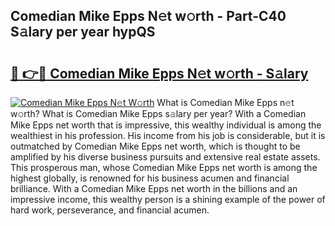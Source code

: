 ## Comedian Mike Epps N𝚎t w𝚘rth - Part-C40 S𝚊lary per year hypQS

# <h2><a href="http://gc3wq49.nevu.top/?p=Comedian+Mike+Epps">🔗 👉🔴 Comedian Mike Epps N𝚎t w𝚘rth - S𝚊lary</a></h2>

[![Comedian Mike Epps N𝚎t W𝚘rth](https://i.imgur.com/Oavwk0R.jpeg)](http://gc3wq49.nevu.top/?p=Comedian+Mike+Epps)
What is Comedian Mike Epps n𝚎t w𝚘rth? What is Comedian Mike Epps s𝚊lary per year?
With a Comedian Mike Epps net worth that is impressive, this wealthy individual is among the wealthiest in his profession. His income from his job is considerable, but it is outmatched by Comedian Mike Epps net worth, which is thought to be amplified by his diverse business pursuits and extensive real estate assets. This prosperous man, whose Comedian Mike Epps net worth is among the highest globally, is renowned for his business acumen and financial brilliance. With a Comedian Mike Epps net worth in the billions and an impressive income, this wealthy person is a shining example of the power of hard work, perseverance, and financial acumen.
